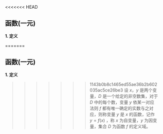 <<<<<<< HEAD
## 函数(一元)

**1. 定义**

=======
## 函数(一元)

**1. 定义**

>>>>>>> 1143b0b8c1465ed55ae36b2b602035ac5ce26be3
设 $x$，$y$ 是两个变量，$D$ 是一个给定的非空数集，对于 $D$ 中的每个数，变量 $y$ 依某一对应法则 $f$ 都有唯一确定的实数与之对应，则称变量 $y$ 是 $x$ 的函数，记作 $y=f(x)$ ，称 $x$ 为自变量，$y$ 为因变量，集合 $D$ 为函数 $f$ 的定义域。